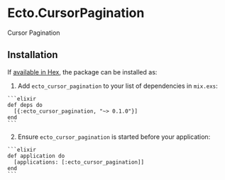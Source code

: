 # Ecto.CursorPagination

Cursor Pagination

## Installation

If [available in Hex](https://hex.pm/docs/publish), the package can be installed as:

  1. Add `ecto_cursor_pagination` to your list of dependencies in `mix.exs`:

    ```elixir
    def deps do
      [{:ecto_cursor_pagination, "~> 0.1.0"}]
    end
    ```

  2. Ensure `ecto_cursor_pagination` is started before your application:

    ```elixir
    def application do
      [applications: [:ecto_cursor_pagination]]
    end
    ```

